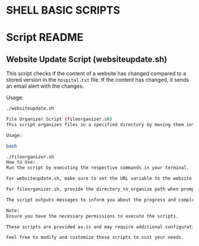 # SHELL BASIC SCRIPTS
# Script README

## Website Update Script (websiteupdate.sh)

This script checks if the content of a website has changed compared to a stored version in the `hospital.txt` file. If the content has changed, it sends an email alert with the changes.

Usage:
```bash
./websiteupdate.sh

File Organizer Script (fileorganizer.sh)
This script organizes files in a specified directory by moving them into subdirectories based on their file extensions. It categorizes files into "files," "images," or "videos" folders.

Usage:

bash

./fileorganizer.sh
How to Use:
Run the script by executing the respective commands in your terminal.

For websiteupdate.sh, make sure to set the URL variable to the website URL you want to monitor, and configure the email address in the script for the alert.

For fileorganizer.sh, provide the directory_to_organize path when prompted. The script will organize files in that directory.

The script outputs messages to inform you about the progress and completion of the tasks.

Note:
Ensure you have the necessary permissions to execute the scripts.

These scripts are provided as-is and may require additional configuration depending on your specific use case.

Feel free to modify and customize these scripts to suit your needs.
